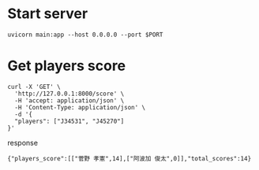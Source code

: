 # Start server
```shell
uvicorn main:app --host 0.0.0.0 --port $PORT
```

# Get players score
```shell
curl -X 'GET' \
  'http://127.0.0.1:8000/score' \
  -H 'accept: application/json' \
  -H 'Content-Type: application/json' \
  -d '{
  "players": ["J34531", "J45270"]
}'
```

response
```shell
{"players_score":[["菅野 孝憲",14],["阿波加 俊太",0]],"total_scores":14}
```